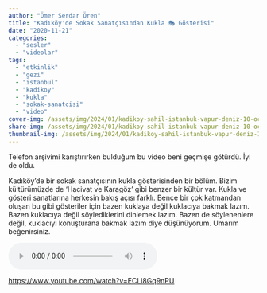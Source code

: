 ```yaml
---
author: "Ömer Serdar Ören"
title: "Kadıköy'de Sokak Sanatçısından Kukla 🎭 Gösterisi"
date: "2020-11-21"
categories: 
  - "sesler"
  - "videolar"
tags: 
  - "etkinlik"
  - "gezi"
  - "istanbul"
  - "kadikoy"
  - "kukla"
  - "sokak-sanatcisi"
  - "video"
cover-img: /assets/img/2024/01/kadikoy-sahil-istanbuk-vapur-deniz-10-ocak-2024-1024x768-1.jpg
share-img: /assets/img/2024/01/kadikoy-sahil-istanbuk-vapur-deniz-10-ocak-2024-1024x768-1.jpg
thumbnail-img: /assets/img/2024/01/kadikoy-sahil-istanbuk-vapur-deniz-10-ocak-2024-1024x768-1.jpg
---
```


Telefon arşivimi karıştırırken bulduğum bu video beni geçmişe götürdü. İyi de oldu.

Kadıköy’de bir sokak sanatçısının kukla gösterisinden bir bölüm. Bizim kültürümüzde de ‘Hacivat ve Karagöz’ gibi benzer bir kültür var. Kukla ve gösteri sanatlarına herkesin bakış açısı farklı. Bence bir çok katmandan oluşan bu gibi gösteriler için bazen kuklaya değil kuklacıya bakmak lazım. Bazen kuklacıya değil söylediklerini dinlemek lazım. Bazen de söylenenlere değil, kuklacıyı konuşturana bakmak lazım diye düşünüyorum. Umarım beğenirsiniz.

![Ses Dosyası](/assets/sounds/2020/11/kadikoyde-sokak-sanatcisindan-kukla-gosterisi-sesi.mp3)

<https://www.youtube.com/watch?v=ECLi8Gq9nPU>

